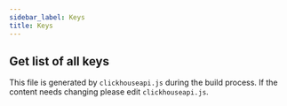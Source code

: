 ```yaml
---
sidebar_label: Keys
title: Keys
---
```


## Get list of all keys

This file is generated by `clickhouseapi.js` during the build process.  If the
content needs changing please edit `clickhouseapi.js`.